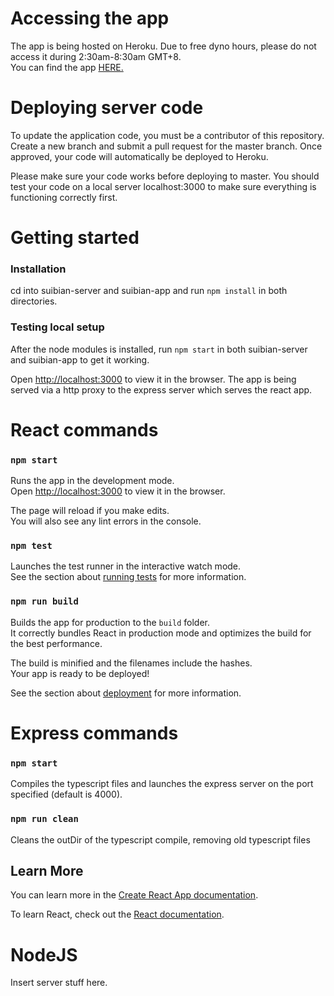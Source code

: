 # Accessing the app
The app is being hosted on Heroku. Due to free dyno hours, please do not access it during 2:30am-8:30am GMT+8.<br />
You can find the app [HERE.](https://suibian-sg.herokuapp.com/)

# Deploying server code
To update the application code, you must be a contributor of this repository. Create a new branch and submit a pull request for the master branch. Once approved, your code will automatically be deployed to Heroku.

Please make sure your code works before deploying to master. You should test your code on a local server localhost:3000 to make sure everything is functioning correctly first.


# Getting started

### Installation
cd into suibian-server and suibian-app and run `npm install` in both directories. 

### Testing local setup 
After the node modules is installed, run `npm start` in both suibian-server and suibian-app to get it working. 

Open [http://localhost:3000](http://localhost:3000) to view it in the browser.
The app is being served via a http proxy to the express server which serves the react app.




# React commands
### `npm start`

Runs the app in the development mode.<br />
Open [http://localhost:3000](http://localhost:3000) to view it in the browser.

The page will reload if you make edits.<br />
You will also see any lint errors in the console.

### `npm test`

Launches the test runner in the interactive watch mode.<br />
See the section about [running tests](https://facebook.github.io/create-react-app/docs/running-tests) for more information.

### `npm run build`

Builds the app for production to the `build` folder.<br />
It correctly bundles React in production mode and optimizes the build for the best performance.

The build is minified and the filenames include the hashes.<br />
Your app is ready to be deployed!

See the section about [deployment](https://facebook.github.io/create-react-app/docs/deployment) for more information.

# Express commands

### `npm start`

Compiles the typescript files and launches the express server on the port specified (default is 4000).

### `npm run clean`

Cleans the outDir of the typescript compile, removing old typescript files


## Learn More

You can learn more in the [Create React App documentation](https://facebook.github.io/create-react-app/docs/getting-started).

To learn React, check out the [React documentation](https://reactjs.org/).

# NodeJS
Insert server stuff here.
